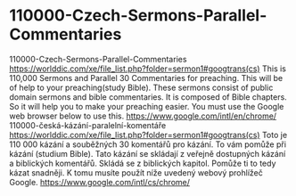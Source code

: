 # 110000-Czech-Sermons-Parallel-Commentaries
110000-Czech-Sermons-Parallel-Commentaries  https://worlddic.com/xe/file_list.php?folder=sermon1#googtrans(cs)  This is 110,000 Sermons and Parallel 30 Commentaries for preaching. This will be of help to your preaching(study Bible).  These sermons consist of public domain sermons and bible commentaries. It is composed of Bible chapters.  So it will help you to make your preaching easier. You must use the Google web browser below to use this. https://www.google.com/intl/en/chrome/  110000-česká-kázání-paralelní-komentáře https://worlddic.com/xe/file_list.php?folder=sermon1#googtrans(cs) Toto je 110 000 kázání a souběžných 30 komentářů pro kázání. To vám pomůže při kázání (studium Bible). Tato kázání se skládají z veřejně dostupných kázání a biblických komentářů. Skládá se z biblických kapitol. Pomůže ti to tedy kázat snadněji. K tomu musíte použít níže uvedený webový prohlížeč Google. https://www.google.com/intl/cs/chrome/
